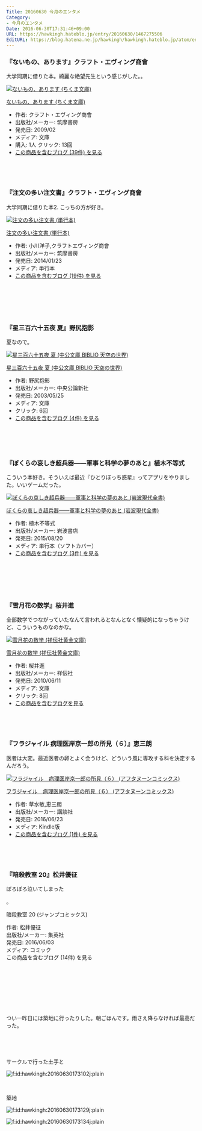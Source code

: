 ```yaml
---
Title: 20160630 今月のエンタメ
Category:
- 今月のエンタメ
Date: 2016-06-30T17:31:46+09:00
URL: https://hawkingh.hateblo.jp/entry/20160630/1467275506
EditURL: https://blog.hatena.ne.jp/hawkingh/hawkingh.hateblo.jp/atom/entry/6653812171403342996
---
```


<h3>『ないもの、あります』クラフト・エヴィング商會</h3>
<p>大学同期に借りた本。綺麗な絶望先生という感じがした。。</p>
<div class="freezed">
<div class="hatena-asin-detail"><a href="http://www.amazon.co.jp/exec/obidos/ASIN/4480425713/hatena-blog-22/"><img class="hatena-asin-detail-image" title="ないもの、あります (ちくま文庫)" src="http://ecx.images-amazon.com/images/I/41h-kIA%2BC%2BL._SL160_.jpg" alt="ないもの、あります (ちくま文庫)" /></a>
<div class="hatena-asin-detail-info">
<p class="hatena-asin-detail-title"><a href="http://www.amazon.co.jp/exec/obidos/ASIN/4480425713/hatena-blog-22/">ないもの、あります (ちくま文庫)</a></p>
<ul>
<li><span class="hatena-asin-detail-label">作者:</span> クラフト・エヴィング商會</li>
<li><span class="hatena-asin-detail-label">出版社/メーカー:</span> 筑摩書房</li>
<li><span class="hatena-asin-detail-label">発売日:</span> 2009/02</li>
<li><span class="hatena-asin-detail-label">メディア:</span> 文庫</li>
<li><span class="hatena-asin-detail-label">購入</span>: 1人 <span class="hatena-asin-detail-label">クリック</span>: 13回</li>
<li><a href="http://d.hatena.ne.jp/asin/4480425713/hatena-blog-22" target="_blank" rel="noopener">この商品を含むブログ (39件) を見る</a></li>
</ul>
</div>
<div class="hatena-asin-detail-foot"> </div>
</div>
</div>
<p> </p>
<h3>『注文の多い注文書』クラフト・エヴィング商會</h3>
<p>大学同期に借りた本2. こっちの方が好き。</p>
<div class="freezed">
<div class="hatena-asin-detail"><a href="http://www.amazon.co.jp/exec/obidos/ASIN/4480804501/hatena-blog-22/"><img class="hatena-asin-detail-image" title="注文の多い注文書 (単行本)" src="http://ecx.images-amazon.com/images/I/41qeMp74cOL._SL160_.jpg" alt="注文の多い注文書 (単行本)" /></a>
<div class="hatena-asin-detail-info">
<p class="hatena-asin-detail-title"><a href="http://www.amazon.co.jp/exec/obidos/ASIN/4480804501/hatena-blog-22/">注文の多い注文書 (単行本)</a></p>
<ul>
<li><span class="hatena-asin-detail-label">作者:</span> 小川洋子,クラフトエヴィング商會</li>
<li><span class="hatena-asin-detail-label">出版社/メーカー:</span> 筑摩書房</li>
<li><span class="hatena-asin-detail-label">発売日:</span> 2014/01/23</li>
<li><span class="hatena-asin-detail-label">メディア:</span> 単行本</li>
<li><a href="http://d.hatena.ne.jp/asin/4480804501/hatena-blog-22" target="_blank" rel="noopener">この商品を含むブログ (19件) を見る</a></li>
</ul>
</div>
<div class="hatena-asin-detail-foot"> </div>
</div>
</div>
<p> </p>
<p> </p>
<h3>『星三百六十五夜 夏』野尻抱影</h3>
<p>夏なので。</p>
<div class="freezed">
<div class="hatena-asin-detail"><a href="http://www.amazon.co.jp/exec/obidos/ASIN/4122042135/hatena-blog-22/"><img class="hatena-asin-detail-image" title="星三百六十五夜 夏 (中公文庫 BIBLIO 天空の世界)" src="http://ecx.images-amazon.com/images/I/51NFDB2H5FL._SL160_.jpg" alt="星三百六十五夜 夏 (中公文庫 BIBLIO 天空の世界)" /></a>
<div class="hatena-asin-detail-info">
<p class="hatena-asin-detail-title"><a href="http://www.amazon.co.jp/exec/obidos/ASIN/4122042135/hatena-blog-22/">星三百六十五夜 夏 (中公文庫 BIBLIO 天空の世界)</a></p>
<ul>
<li><span class="hatena-asin-detail-label">作者:</span> 野尻抱影</li>
<li><span class="hatena-asin-detail-label">出版社/メーカー:</span> 中央公論新社</li>
<li><span class="hatena-asin-detail-label">発売日:</span> 2003/05/25</li>
<li><span class="hatena-asin-detail-label">メディア:</span> 文庫</li>
<li><span class="hatena-asin-detail-label">クリック</span>: 6回</li>
<li><a href="http://d.hatena.ne.jp/asin/4122042135/hatena-blog-22" target="_blank" rel="noopener">この商品を含むブログ (4件) を見る</a></li>
</ul>
</div>
<div class="hatena-asin-detail-foot"> </div>
</div>
</div>
<h3> </h3>
<h3>『ぼくらの哀しき超兵器――軍事と科学の夢のあと』植木不等式</h3>
<p>こういう本好き。そういえば最近『ひとりぼっち惑星』ってアプリをやりました。いいゲームだった。</p>
<div class="freezed">
<div class="hatena-asin-detail"><a href="http://www.amazon.co.jp/exec/obidos/ASIN/4000291718/hatena-blog-22/"><img class="hatena-asin-detail-image" title="ぼくらの哀しき超兵器――軍事と科学の夢のあと (岩波現代全書)" src="http://ecx.images-amazon.com/images/I/51B3V6wvtlL._SL160_.jpg" alt="ぼくらの哀しき超兵器――軍事と科学の夢のあと (岩波現代全書)" /></a>
<div class="hatena-asin-detail-info">
<p class="hatena-asin-detail-title"><a href="http://www.amazon.co.jp/exec/obidos/ASIN/4000291718/hatena-blog-22/">ぼくらの哀しき超兵器――軍事と科学の夢のあと (岩波現代全書)</a></p>
<ul>
<li><span class="hatena-asin-detail-label">作者:</span> 植木不等式</li>
<li><span class="hatena-asin-detail-label">出版社/メーカー:</span> 岩波書店</li>
<li><span class="hatena-asin-detail-label">発売日:</span> 2015/08/20</li>
<li><span class="hatena-asin-detail-label">メディア:</span> 単行本（ソフトカバー）</li>
<li><a href="http://d.hatena.ne.jp/asin/4000291718/hatena-blog-22" target="_blank" rel="noopener">この商品を含むブログ (3件) を見る</a></li>
</ul>
</div>
<div class="hatena-asin-detail-foot"> </div>
</div>
</div>
<p> </p>
<p> </p>
<h3>『雪月花の数学』桜井進</h3>
<p>全部数学でつながっていたなんて言われるとなんとなく懐疑的になっちゃうけど、こういうものなのかな。</p>
<div class="freezed">
<div class="hatena-asin-detail"><a href="http://www.amazon.co.jp/exec/obidos/ASIN/4396315139/hatena-blog-22/"><img class="hatena-asin-detail-image" title="雪月花の数学 (祥伝社黄金文庫)" src="http://ecx.images-amazon.com/images/I/51IeaouwCML._SL160_.jpg" alt="雪月花の数学 (祥伝社黄金文庫)" /></a>
<div class="hatena-asin-detail-info">
<p class="hatena-asin-detail-title"><a href="http://www.amazon.co.jp/exec/obidos/ASIN/4396315139/hatena-blog-22/">雪月花の数学 (祥伝社黄金文庫)</a></p>
<ul>
<li><span class="hatena-asin-detail-label">作者:</span> 桜井進</li>
<li><span class="hatena-asin-detail-label">出版社/メーカー:</span> 祥伝社</li>
<li><span class="hatena-asin-detail-label">発売日:</span> 2010/06/11</li>
<li><span class="hatena-asin-detail-label">メディア:</span> 文庫</li>
<li><span class="hatena-asin-detail-label">クリック</span>: 8回</li>
<li><a href="http://d.hatena.ne.jp/asin/4396315139/hatena-blog-22" target="_blank" rel="noopener">この商品を含むブログを見る</a></li>
</ul>
</div>
<div class="hatena-asin-detail-foot"> </div>
</div>
</div>
<p> </p>
<h3>『フラジャイル 病理医岸京一郎の所見（６）』恵三朗</h3>
<p>医者は大変。最近医者の卵とよく会うけど、どういう風に専攻する科を決定するんだろう。</p>
<div class="freezed">
<div class="hatena-asin-detail"><a href="http://www.amazon.co.jp/exec/obidos/ASIN/B01GUZCNF8/hatena-blog-22/"><img class="hatena-asin-detail-image" title="フラジャイル　病理医岸京一郎の所見（６） (アフタヌーンコミックス)" src="http://ecx.images-amazon.com/images/I/51jqGzy4gjL._SL160_.jpg" alt="フラジャイル　病理医岸京一郎の所見（６） (アフタヌーンコミックス)" /></a>
<div class="hatena-asin-detail-info">
<p class="hatena-asin-detail-title"><a href="http://www.amazon.co.jp/exec/obidos/ASIN/B01GUZCNF8/hatena-blog-22/">フラジャイル　病理医岸京一郎の所見（６） (アフタヌーンコミックス)</a></p>
<ul>
<li><span class="hatena-asin-detail-label">作者:</span> 草水敏,恵三朗</li>
<li><span class="hatena-asin-detail-label">出版社/メーカー:</span> 講談社</li>
<li><span class="hatena-asin-detail-label">発売日:</span> 2016/06/23</li>
<li><span class="hatena-asin-detail-label">メディア:</span> Kindle版</li>
<li><a href="http://d.hatena.ne.jp/asin/B01GUZCNF8/hatena-blog-22" target="_blank" rel="noopener">この商品を含むブログ (1件) を見る</a></li>
</ul>
</div>
<div class="hatena-asin-detail-foot"> </div>
</div>
</div>
<p> </p>
<h3>『暗殺教室 20』松井優征</h3>
<p>ぼろぼろ泣いてしまった</p>
<p>。</p>
<p>暗殺教室 20 (ジャンプコミックス)</p>
<p>作者: 松井優征<br />出版社/メーカー: 集英社<br />発売日: 2016/06/03<br />メディア: コミック<br />この商品を含むブログ (14件) を見る<br /> <br /> </p>
<p> </p>
<p> </p>
<p> </p>
<p>つい一昨日には築地に行ったりした。朝ごはんです。雨さえ降らなければ最高だった。</p>
<p> </p>
<p> </p>
<p>サークルで行った土手と</p>
<p><img class="hatena-fotolife" title="f:id:hawkingh:20160630173102j:plain" src="//cdn-ak.f.st-hatena.com/images/fotolife/h/hawkingh/20160630/20160630173102.jpg" alt="f:id:hawkingh:20160630173102j:plain" /></p>
<p> </p>
<p>築地</p>
<p><img class="hatena-fotolife" title="f:id:hawkingh:20160630173129j:plain" src="//cdn-ak.f.st-hatena.com/images/fotolife/h/hawkingh/20160630/20160630173129.jpg" alt="f:id:hawkingh:20160630173129j:plain" /></p>
<p><img class="hatena-fotolife" title="f:id:hawkingh:20160630173134j:plain" src="//cdn-ak.f.st-hatena.com/images/fotolife/h/hawkingh/20160630/20160630173134.jpg" alt="f:id:hawkingh:20160630173134j:plain" /></p>
